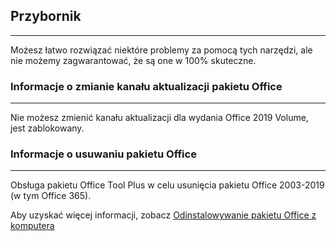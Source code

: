 ## Przybornik

---

Możesz łatwo rozwiązać niektóre problemy za pomocą tych narzędzi, ale nie możemy zagwarantować, że są one w 100% skuteczne.

### Informacje o zmianie kanału aktualizacji pakietu Office

---

Nie możesz zmienić kanału aktualizacji dla wydania Office 2019 Volume, jest zablokowany.

### Informacje o usuwaniu pakietu Office

---

Obsługa pakietu Office Tool Plus w celu usunięcia pakietu Office 2003-2019 (w tym Office 365).

Aby uzyskać więcej informacji, zobacz [Odinstalowywanie pakietu Office z komputera](https://support.microsoft.com/pl-pl/office/odinstalowywanie-pakietu-office-z-komputera-pc-9dd49b83-264a-477a-8fcc-2fdf5dbf61d8)
